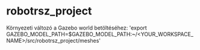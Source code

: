 # robotrsz_project
Környezeti változó a Gazebo world betöltéséhez:
'export GAZEBO_MODEL_PATH=$GAZEBO_MODEL_PATH:~/<YOUR_WORKSPACE_NAME>/src/robotrsz_project/meshes'
